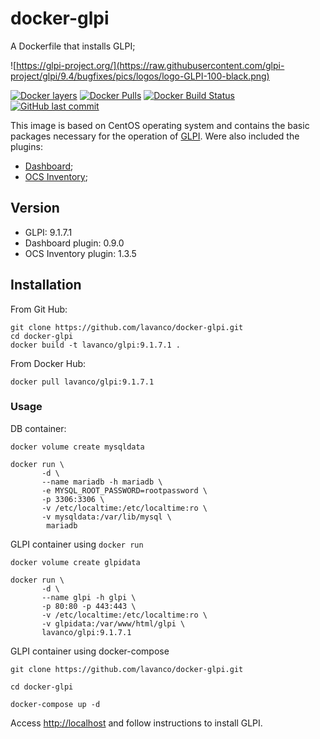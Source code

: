 # docker-glpi
A Dockerfile that installs GLPI;

![https://glpi-project.org/](https://raw.githubusercontent.com/glpi-project/glpi/9.4/bugfixes/pics/logos/logo-GLPI-100-black.png)

[![Docker layers](https://images.microbadger.com/badges/image/lavanco/glpi.svg)](https://microbadger.com/images/lavanco/glpi) [![Docker Pulls](https://img.shields.io/docker/pulls/lavanco/glpi.svg)](https://hub.docker.com/r/lavanco/glpi/) [![Docker Build Status](https://img.shields.io/docker/build/lavanco/glpi.svg)](https://hub.docker.com/r/lavanco/glpi/) [![GitHub last commit](https://img.shields.io/github/last-commit/lavanco/docker-glpi.svg)](https://github.com/lavanco/docker-glpi)

This image is based on CentOS operating system and contains the basic packages necessary for the operation of [GLPI](https://glpi-project.org/). Were also included the plugins:

- [Dashboard](https://forge.glpi-project.org/projects/dashboard);
- [OCS Inventory](https://forge.glpi-project.org/projects/ocsinventoryng);

## Version

- GLPI: 9.1.7.1
- Dashboard plugin: 0.9.0 
- OCS Inventory plugin: 1.3.5


## Installation

From Git Hub:

```
git clone https://github.com/lavanco/docker-glpi.git
cd docker-glpi
docker build -t lavanco/glpi:9.1.7.1 .
```

From Docker Hub:

```
docker pull lavanco/glpi:9.1.7.1
```

### Usage

DB container:

```
docker volume create mysqldata

docker run \
       -d \
       --name mariadb -h mariadb \
       -e MYSQL_ROOT_PASSWORD=rootpassword \
       -p 3306:3306 \
       -v /etc/localtime:/etc/localtime:ro \
       -v mysqldata:/var/lib/mysql \
        mariadb
```
GLPI container using ` docker run `

```
docker volume create glpidata

docker run \
       -d \
       --name glpi -h glpi \
       -p 80:80 -p 443:443 \
       -v /etc/localtime:/etc/localtime:ro \
       -v glpidata:/var/www/html/glpi \
       lavanco/glpi:9.1.7.1
```
GLPI container using docker-compose


```
git clone https://github.com/lavanco/docker-glpi.git

cd docker-glpi

docker-compose up -d
```

Access [http://localhost](http://localhost) and follow instructions to install GLPI.